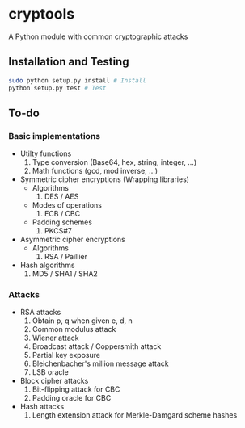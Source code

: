 cryptools
===

A Python module with common cryptographic attacks


## Installation and Testing

```bash
sudo python setup.py install # Install
python setup.py test # Test
```


## To-do

### Basic implementations

* Utilty functions
    1. Type conversion (Base64, hex, string, integer, ...)
    2. Math functions (gcd, mod inverse, ...)
* Symmetric cipher encryptions (Wrapping libraries)
    * Algorithms
        1. DES / AES
    * Modes of operations
        1. ECB / CBC
    * Padding schemes
        1. PKCS#7
* Asymmetric cipher encryptions
    * Algorithms
        1. RSA / Paillier
* Hash algorithms
    1. MD5 / SHA1 / SHA2

### Attacks

* RSA attacks
    1. Obtain p, q when given e, d, n
    2. Common modulus attack
    3. Wiener attack
    4. Broadcast attack / Coppersmith attack
    5. Partial key exposure
    6. Bleichenbacher's million message attack
    7. LSB oracle
* Block cipher attacks
    1. Bit-flipping attack for CBC
    2. Padding oracle for CBC
* Hash attacks
    1. Length extension attack for Merkle-Damgard scheme hashes
